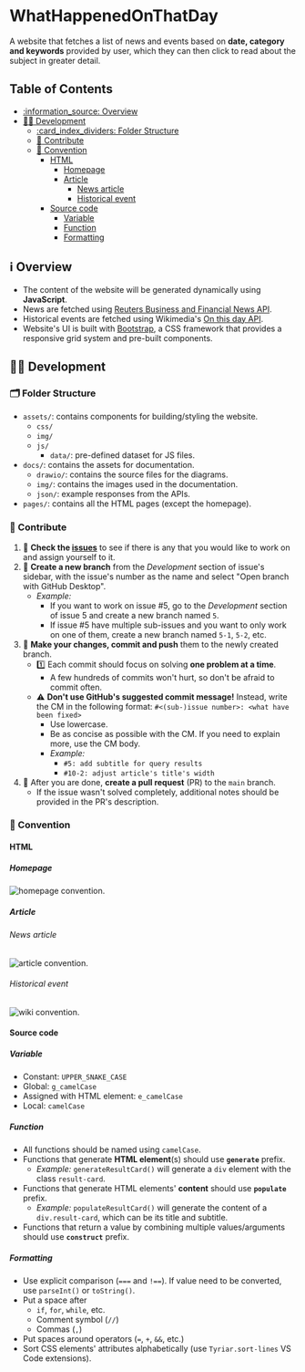 # WhatHappenedOnThatDay

A website that fetches a list of news and events based on **date, category and keywords** provided by user, which they can then click to read about the subject in greater detail.

## Table of Contents

- [:information\_source: Overview](#information_source-overview)
- [:technologist: Development](#technologist-development)
  - [:card\_index\_dividers: Folder Structure](#card_index_dividers-folder-structure)
  - [:handshake: Contribute](#handshake-contribute)
  - [:scroll: Convention](#scroll-convention)
    - [HTML](#html)
      - [Homepage](#homepage)
      - [Article](#article)
        - [News article](#news-article)
        - [Historical event](#historical-event)
    - [Source code](#source-code)
      - [Variable](#variable)
      - [Function](#function)
      - [Formatting](#formatting)

## :information_source: Overview

- The content of the website will be generated dynamically using **JavaScript**.
- News are fetched using [Reuters Business and Financial News API](https://rapidapi.com/makingdatameaningful/api/reuters-business-and-financial-news).
- Historical events are fetched using Wikimedia's [On this day API](https://api.wikimedia.org/wiki/API_reference/Feed/On_this_day).
- Website's UI is built with [Bootstrap](https://getbootstrap.com/), a CSS framework that provides a responsive grid system and pre-built components.

## :technologist: Development

### :card_index_dividers: Folder Structure

- `assets/`: contains components for building/styling the website.
  - `css/`
  - `img/`
  - `js/`
    - `data/`: pre-defined dataset for JS files.
- `docs/`: contains the assets for documentation.
  - `drawio/`: contains the source files for the diagrams.
  - `img/`: contains the images used in the documentation.
  - `json/`: example responses from the APIs.
- `pages/`: contains all the HTML pages (except the homepage).

### :handshake: Contribute

1. :mag_right: **Check the [issues](https://github.com/itsdmd/CS201-Final/issues)** to see if there is any that you would like to work on and assign yourself to it.
2. :herb: **Create a new branch** from the _Development_ section of issue's sidebar, with the issue's number as the name and select "Open branch with GitHub Desktop".
   - _Example:_
     - If you want to work on issue #5, go to the _Development_ section of issue 5 and create a new branch named `5`.
     - If issue #5 have multiple sub-issues and you want to only work on one of them, create a new branch named `5-1`, `5-2`, etc.
3. :memo: **Make your changes, commit and push** them to the newly created branch.
   - :one: Each commit should focus on solving **one problem at a time**.
     - A few hundreds of commits won't hurt, so don't be afraid to commit often.
   - :warning: **Don't use GitHub's suggested commit message!** Instead, write the CM in the following format: `#<(sub-)issue number>: <what have been fixed>`
     - Use lowercase.
     - Be as concise as possible with the CM. If you need to explain more, use the CM body.
     - _Example:_
       - `#5: add subtitle for query results`
       - `#10-2: adjust article's title's width`
4. :postbox: After you are done, **create a pull request** (PR) to the `main` branch.
   - If the issue wasn't solved completely, additional notes should be provided in the PR's description.

### :scroll: Convention

#### HTML

##### Homepage

![homepage convention](docs/img/homepage.png).

##### Article

###### News article

![article convention](docs/img/article.png).

###### Historical event

![wiki convention](docs/img/wiki.png).

#### Source code

##### Variable

- Constant: `UPPER_SNAKE_CASE`
- Global: `g_camelCase`
- Assigned with HTML element: `e_camelCase`
- Local: `camelCase`

##### Function

- All functions should be named using `camelCase`.
- Functions that generate **HTML element**(s) should use **`generate`** prefix.
  - _Example:_ `generateResultCard()` will generate a `div` element with the class `result-card`.
- Functions that generate HTML elements' **content** should use **`populate`** prefix.
  - _Example:_ `populateResultCard()` will generate the content of a `div.result-card`, which can be its title and subtitle.
- Functions that return a value by combining multiple values/arguments should use **`construct`** prefix.

##### Formatting

- Use explicit comparison (`===` and `!==`). If value need to be converted, use `parseInt()` or `toString()`.
- Put a space after
  - `if`, `for`, `while`, etc.
  - Comment symbol (`//`)
  - Commas (`,`)
- Put spaces around operators (`=`, `+`, `&&`, etc.)
- Sort CSS elements' attributes alphabetically (use `Tyriar.sort-lines` VS Code extensions).
